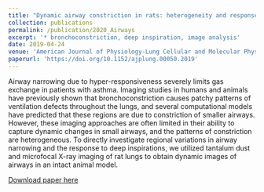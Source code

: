 ```yaml
---
title: "Dynamic airway constriction in rats: heterogeneity and response to deep inspiration"
collection: publications
permalink: /publication/2020_Airways
excerpt: '* bronchoconstriction, deep inspiration, image analysis'
date: 2019-04-24
venue: 'American Journal of Physiology-Lung Cellular and Molecular Physiology'
paperurl: 'https://doi.org/10.1152/ajplung.00050.2019'
---
```


Airway narrowing due to hyper-responsiveness severely limits gas exchange in patients with asthma. Imaging studies in humans and animals have previously shown that bronchoconstriction causes patchy patterns of ventilation defects throughout the lungs, and several computational models have predicted that these regions are due to constriction of smaller airways. However, these imaging approaches are often limited in their ability to capture dynamic changes in small airways, and the patterns of constriction are heterogeneous. To directly investigate regional variations in airway narrowing and the response to deep inspirations, we utilized tantalum dust and microfocal X-ray imaging of rat lungs to obtain dynamic images of airways in an intact animal model.


[Download paper here](https://doi.org/10.1152/ajplung.00050.2019)

